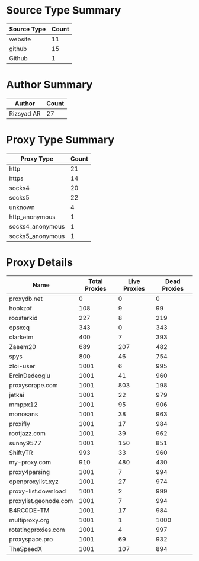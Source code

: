 # Source Type Summary

| Source Type | Count |
|-------------|-------|
| website | 11 |
| github | 15 |
| Github | 1 |


# Author Summary

| Author | Count |
|--------|-------|
| Rizsyad AR | 27 |


# Proxy Type Summary

| Proxy Type | Count |
|------------|-------|
| http | 21 |
| https | 14 |
| socks4 | 20 |
| socks5 | 22 |
| unknown | 4 |
| http_anonymous | 1 |
| socks4_anonymous | 1 |
| socks5_anonymous | 1 |


# Proxy Details

| Name | Total Proxies | Live Proxies | Dead Proxies |
|------|---------------|--------------|---------------|
| proxydb.net | 0 | 0 | 0 |
| hookzof | 108 | 9 | 99 |
| roosterkid | 227 | 8 | 219 |
| opsxcq | 343 | 0 | 343 |
| clarketm | 400 | 7 | 393 |
| Zaeem20 | 689 | 207 | 482 |
| spys | 800 | 46 | 754 |
| zloi-user | 1001 | 6 | 995 |
| ErcinDedeoglu | 1001 | 41 | 960 |
| proxyscrape.com | 1001 | 803 | 198 |
| jetkai | 1001 | 22 | 979 |
| mmppx12 | 1001 | 95 | 906 |
| monosans | 1001 | 38 | 963 |
| proxifly | 1001 | 17 | 984 |
| rootjazz.com | 1001 | 39 | 962 |
| sunny9577 | 1001 | 150 | 851 |
| ShiftyTR | 993 | 33 | 960 |
| my-proxy.com | 910 | 480 | 430 |
| proxy4parsing | 1001 | 7 | 994 |
| openproxylist.xyz | 1001 | 27 | 974 |
| proxy-list.download | 1001 | 2 | 999 |
| proxylist.geonode.com | 1001 | 7 | 994 |
| B4RC0DE-TM | 1001 | 17 | 984 |
| multiproxy.org | 1001 | 1 | 1000 |
| rotatingproxies.com | 1001 | 4 | 997 |
| proxyspace.pro | 1001 | 69 | 932 |
| TheSpeedX | 1001 | 107 | 894 |
